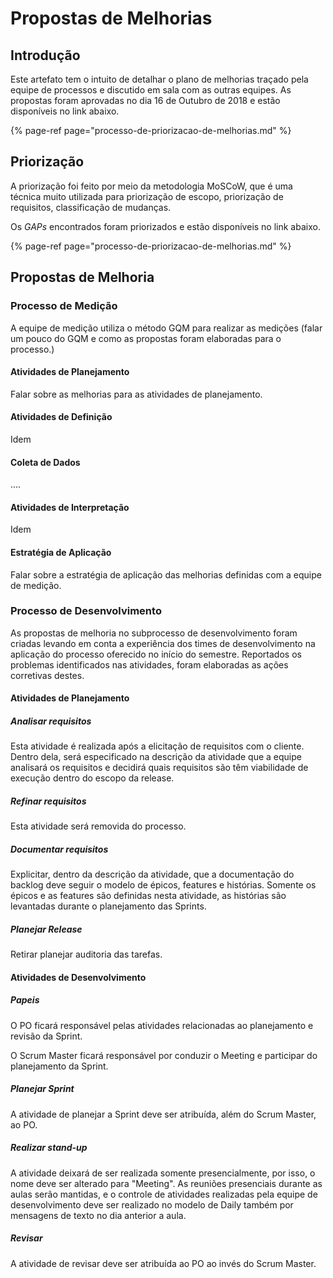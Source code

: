 # Propostas de Melhorias

## Introdução

Este artefato tem o intuito de detalhar o plano de melhorias traçado pela equipe de processos e discutido em sala com as outras equipes. As propostas foram aprovadas no dia 16 de Outubro de 2018 e estão disponíveis no link abaixo.

{% page-ref page="processo-de-priorizacao-de-melhorias.md" %}

## Priorização

A priorização foi feito por meio da metodologia MoSCoW, que é uma técnica muito utilizada para priorização de escopo, priorização de requisitos, classificação de mudanças.

Os _GAPs_ encontrados foram priorizados e estão disponíveis no link abaixo.

{% page-ref page="processo-de-priorizacao-de-melhorias.md" %}

## Propostas de Melhoria

### Processo de Medição

A equipe de medição utiliza o método GQM para realizar as medições \(falar um pouco do GQM e como as propostas foram elaboradas para o processo.\)

#### Atividades de Planejamento

Falar sobre as melhorias para as atividades de planejamento.

#### Atividades de Definição

Idem

#### Coleta de Dados

....

#### Atividades de Interpretação

Idem

#### Estratégia de Aplicação

Falar sobre a estratégia de aplicação das melhorias definidas com a equipe de medição.

### Processo de Desenvolvimento

As propostas de melhoria no subprocesso de desenvolvimento foram criadas levando em conta a experiência dos times de desenvolvimento na aplicação do processo oferecido no início do semestre. Reportados os problemas identificados nas atividades, foram elaboradas as ações corretivas destes.

#### Atividades de Planejamento
##### Analisar requisitos
Esta atividade é realizada após a elicitação de requisitos com o cliente. Dentro dela, será especificado na descrição da atividade que a equipe analisará os requisitos e decidirá quais requisitos são têm viabilidade de execução dentro do escopo da release.

##### Refinar requisitos
Esta atividade será removida do processo.

##### Documentar requisitos
Explicitar, dentro da descrição da atividade, que a documentação do backlog deve seguir o modelo de épicos, features e histórias. Somente os épicos e as features são definidas nesta atividade, as histórias são levantadas durante o planejamento das Sprints.

##### Planejar Release
Retirar planejar auditoria das tarefas.

#### Atividades de Desenvolvimento
##### Papeis
O PO ficará responsável pelas atividades relacionadas ao planejamento e revisão da Sprint.

O Scrum Master ficará responsável por conduzir o Meeting e participar do planejamento da Sprint.

##### Planejar Sprint
A atividade de planejar a Sprint deve ser atribuída, além do Scrum Master, ao PO.

##### Realizar stand-up
A atividade deixará de ser realizada somente presencialmente, por isso, o nome deve ser alterado para "Meeting". As reuniões presenciais durante as aulas serão mantidas, e o controle de atividades realizadas pela equipe de desenvolvimento deve ser realizado no modelo de Daily também por mensagens de texto no dia anterior a aula.

##### Revisar
A atividade de revisar deve ser atribuída ao PO ao invés do Scrum Master.